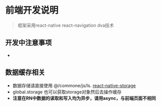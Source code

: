 # 前端开发说明
> 框架采用react-native react-navigation dva技术

## 开发中注意事项
- 
## 数据缓存相关
- 数据存储请直接使用 @/commone/js/ls. [react-native-storage](https://github.com/sunnylqm/react-native-storage/blob/HEAD/README.zh-CN.md)
- global.storage 也可以获取storage对象然后去操作缓存
- **注意在RN中数据的读取和写入均为异步，请用async，与前端页面不相同**



